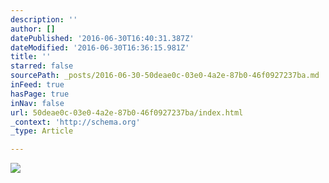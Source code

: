 ```yaml
---
description: ''
author: []
datePublished: '2016-06-30T16:40:31.387Z'
dateModified: '2016-06-30T16:36:15.981Z'
title: ''
starred: false
sourcePath: _posts/2016-06-30-50deae0c-03e0-4a2e-87b0-46f0927237ba.md
inFeed: true
hasPage: true
inNav: false
url: 50deae0c-03e0-4a2e-87b0-46f0927237ba/index.html
_context: 'http://schema.org'
_type: Article

---
```

![](https://the-grid-user-content.s3-us-west-2.amazonaws.com/ae397731-985f-43c3-a697-259ca2ce6d3e.jpg)